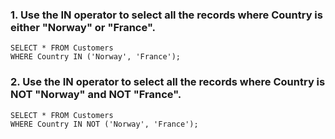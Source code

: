 ### 1. Use the IN operator to select all the records where Country is either "Norway" or "France".
```
SELECT * FROM Customers
WHERE Country IN ('Norway', 'France');
```
### 2. Use the IN operator to select all the records where Country is NOT "Norway" and NOT "France".
```
SELECT * FROM Customers
WHERE Country IN NOT ('Norway', 'France');
```
